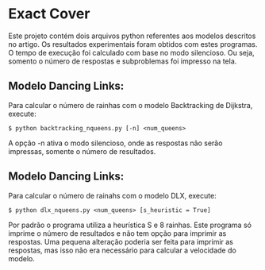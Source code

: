 # Exact Cover

Este projeto contém dois arquivos python referentes aos modelos descritos no artigo. Os resultados
experimentais foram obtidos com estes programas. O tempo de execução foi calculado com base
no modo silencioso. Ou seja, somento o número de respostas e subproblemas foi impresso na tela.

## Modelo Dancing Links:

Para calcular o número de rainhas com o modelo Backtracking de Dijkstra, execute:

```
$ python backtracking_nqueens.py [-n] <num_queens>
```
A opção -n ativa o modo silencioso, onde as respostas não serão impressas, somente o número de resultados.

## Modelo Dancing Links:

Para calcular o número de rainahs com o modelo DLX, execute:

```
$ python dlx_nqueens.py <num_queens> [s_heuristic = True]
```

Por padrão o programa utiliza a heurística S e 8 rainhas. Este programa só imprime o número de resultados
e não tem opção para imprimir as respostas. Uma pequena alteração poderia ser feita para imprimir as respostas,
mas isso não era necessário para calcular a velocidade do modelo.
